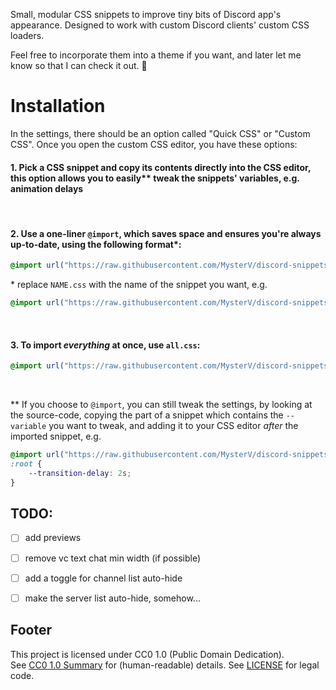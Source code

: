 Small, modular CSS snippets to improve tiny bits of Discord app's appearance.
Designed to work with custom Discord clients' custom CSS loaders.

Feel free to incorporate them into a theme if you want, and later let me know so that I can check it out. 🥺


# Installation
In the settings, there should be an option called "Quick CSS" or "Custom CSS".
Once you open the custom CSS editor, you have these options:

#### 1. Pick a CSS snippet and copy its contents directly into the CSS editor, this option allows you to easily\*\* tweak the snippets' variables, e.g. animation delays
<br>

#### 2. Use a one-liner `@import`, which saves space and ensures you're always up-to-date, using the following format\*:  
```css
@import url("https://raw.githubusercontent.com/MysterV/discord-snippets/main/css/NAME.css");
```
\* replace `NAME.css` with the name of the snippet you want, e.g.
```css
@import url("https://raw.githubusercontent.com/MysterV/discord-snippets/main/css/auto-hide-sidebar.css");
```
<br>

#### 3. To import ***everything*** at once, use `all.css`:

```css
@import url("https://raw.githubusercontent.com/MysterV/discord-snippets/main/css/all.css");
```
<br>

\*\* If you choose to `@import`, you can still tweak the settings, by looking at the source-code, copying the part of a snippet which contains the `--variable` you want to tweak, and adding it to your CSS editor *after* the imported snippet, e.g.
```css
@import url("https://raw.githubusercontent.com/MysterV/discord-snippets/main/css/auto-hide-sidebar.css");
:root {
    --transition-delay: 2s;
}
```


## TODO:
- [ ] add previews
- [ ] remove vc text chat min width (if possible)
- [ ] add a toggle for channel list auto-hide
- [ ] make the server list auto-hide, somehow...


## Footer
This project is licensed under CC0 1.0 (Public Domain Dedication).  
See [CC0 1.0 Summary](https://creativecommons.org/publicdomain/zero/1.0/) for (human-readable) details.
See [LICENSE](./LICENSE) for legal code.
